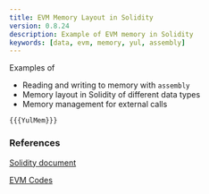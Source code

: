 ```yaml
---
title: EVM Memory Layout in Solidity
version: 0.8.24
description: Example of EVM memory in Solidity
keywords: [data, evm, memory, yul, assembly]
---
```


Examples of

- Reading and writing to memory with `assembly`
- Memory layout in Solidity of different data types
- Memory management for external calls

```solidity
{{{YulMem}}}
```

### References

[Solidity document](https://docs.soliditylang.org/en/latest/internals/layout_in_memory.html)

[EVM Codes](https://www.evm.codes/)
